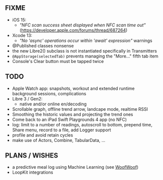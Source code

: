 FIXME
-----

* iOS 15:
  - *"NFC scan success sheet displayed when NFC scan time out"* (https://developer.apple.com/forums/thread/687264)
* Xcode 13:
  - *"No 'async' operations occur within 'await' expression"* warnings
* @Published classes nonsense
* the new Libre2() subclass is not instantiated specifically in Transmitters
* `@AppStorage(selectedTab)` prevents managing the "More..." fifth tab item
* Console's Clear button must be tapped twice


TODO
----

* Apple Watch app: snapshots, workout and extended runtime background sessions, complications
* Libre 3 / Gen2:
  - native and/or online en/decoding
* Scrollable graph, offline trend arrow, landcape mode, realtime RSSI
* Smoothing the historic values and projecting the trend ones
* Come back to an iPad Swift Playgrounds 4 app (no NFC)
* log: limit to a number of readings, autoscroll to bottom, prepend time, Share menu, record to a file, add Logger support
* profile and avoid retain cycles
* make use of Actors, Combine, TabularData, ...


PLANS / WISHES
---------------

* a predictive meal log using Machine Learning (see [WoofWoof](https://github.com/gshaviv/ninety-two))
* LoopKit integrations
